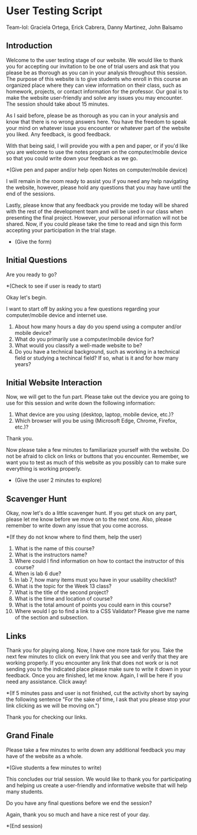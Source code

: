 # User Testing Script

Team-lol: Graciela Ortega, Erick Cabrera, Danny Martinez, John Balsamo

## Introduction

Welcome to the user testing stage of our website. We would like to thank you for accepting our invitation to be one of trial users and
ask that you please be as thorough as you can in your analysis throughout this session. The purpose of this website is to give students
who enroll in this course an organized place where they can view information on their class, such as homework, projects, or contact
information for the professor. Our goal is to make the website user-friendly and solve any issues you may encounter. The session
should take about 15 minutes.

As I said before, please be as thorough as you can in your analysis and know that there is no wrong answers here. You have the freedom to
speak your mind on whatever issue you encounter or whatever part of the website you liked. Any feedback, is good feedback.

With that being said, I will provide you with a pen and paper, or if you'd like you are welcome to use the notes program on the
computer/mobile device so that you could write down your feedback as we go.

*(Give pen and paper and/or help open Notes on computer/mobile device)

I will remain in the room ready to assist you if you need any help navigating the website, however, please hold any questions that you may
have until the end of the sessions.

Lastly, please know that any feedback you provide me today will be shared with the rest of the development team and will be used in our
class when presenting the final project. However, your personal information will not be shared. Now, if you could please take the time to
read and sign this form accepting your participation in the trial stage.

* (Give the form)

## Initial Questions

Are you ready to go?

*(Check to see if user is ready to start)

Okay let's begin.

I want to start off by asking you a few questions regarding your computer/mobile device and internet use.

1. About how many hours a day do you spend using a computer and/or mobile device?
2. What do you primarily use a computer/mobile device for?
3. What would you classify a well-made website to be?
4. Do you have a technical background, such as working in a technical field or studying a techincal field?
    If so, what is it and for how many years?

## Initial Website Interaction

Now, we will get to the fun part. Please take out the device you are going to use for this session and write down the following
information:

1. What device are you using (desktop, laptop, mobile device, etc.)?
2. Which browser will you be using (Microsoft Edge, Chrome, Firefox, etc.)?

Thank you.

Now please take a few minutes to familiariaze yourself with the website. Do not be afraid to click on links or buttons that you encounter.
Remember, we want you to test as much of this website as you possibly can to make sure everything is working properly.

* (Give the user 2 minutes to explore)

## Scavenger Hunt

Okay, now  let's do a little scavenger hunt. If you get stuck on any part, please let me know before we move on to the next one. Also,
please remember to write down any issue that you come accross.

*(If they do not know where to find them, help the user)

1. What is the name of this course?
2. What is the instructors name?
3. Where could I find information on how to contact the instructor of this course?
4. When is lab 6 due?
5. In lab 7, how many items must you have in your usability checklist?
6. What is the topic for the Week 13 class?
7. What is the title of the second project?
8. What is the time and location of course?
9. What is the total amount of points you could earn in this course?
10. Where would I go to find a link to a CSS Validator? Please give me name of the section and subsection.

## Links

Thank you for playing along. Now, I have one more task for you. Take the next few minutes to click on every link that you see and verify
that they are working properly. If you encounter any link that does not work or is not sending you to the indicated place please make
sure to write it down in your feedback. Once you are finished, let me know. Again, I will be here if you need any assistance. Click away!

*(If 5 minutes pass and user is not finished, cut the activity short by saying the following sentence "For the sake of time, I ask that
you please stop your link clicking as we will be moving on.")

Thank you for checking our links.

## Grand Finale

Please take a few minutes to write down any additional feedback you may have of the website as a whole.

*(Give students a few minutes to write)

This concludes our trial session. We would like to thank you for participating and helping us create a user-friendly and informative
website that will help many students.

Do you have any final questions before we end the session?

Again, thank you so much and have a nice rest of your day.

*(End session)
